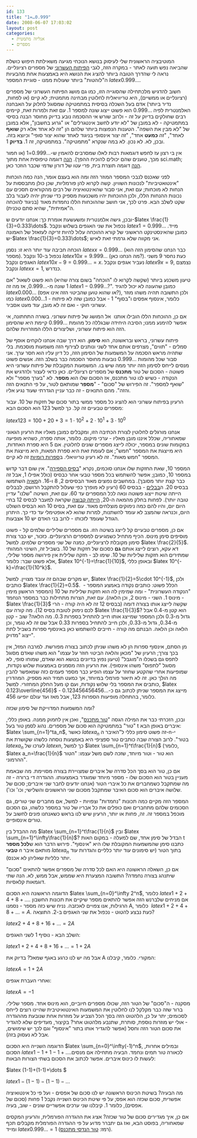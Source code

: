 ```yaml
---
id: 133
title: "1=…0.999"
date: 2008-06-07 17:03:02
layout: post
categories: 
  - אנליזה מתמטית
  - מספרים
---
```

המוטיבציה הראשונית שלי לעיסוק בנושא הנוכחי מגיעה משאילתת חיפוש כושלת שהביאה נפש תועה לאתר - במקרה הזה, לגבי <a href="http://he.wikipedia.org/wiki/%D7%91%D7%A1%D7%99%D7%A1_%D7%A2%D7%A9%D7%A8%D7%95%D7%A0%D7%99">הפיתוח העשרוני</a> של מספרים רציונליים. נראה לי שהדרך הטובה ביותר להציג את הנושא היא באמצעות אחת מהבעיות ה"לוהטות" ביותר שעולות ממנו - סוגיית המספר $latex 0.999\dots$.

חשוב להדגיש מלכתחילה שהסוגייה הזו, כמו גם מושג הפיתוח העשרוני של מספרים (רציונליים או ממשיים), היא טריוויאלית לחלוטין מבחינה מתמטית; לא קיים (או לפחות, נדיר ביותר) אדם בעל השכלה בסיסית במתמטיקה שמסוגל לחלוק על האבחנה האלמנטרית לפיה ...0.999 הוא פשוט ייצוג שונה למספר 1. עם זאת ולמרות זאת, קיימים רבים שחולקים בדיוק על זה - ולרוב שורש אי ההסכמה נובע בדיוק מחוסר הבנה בסיסי במתמטיקה - לא במובן של "לא יודע לחשב אינטגרלים" או "גרוע בחשבון", אלא במובן של "לא מבין את השפה". הטענות הנפוצות ביותר שלהם הן "זה לא אחד אלא רק <strong>שואף</strong> לאחד", "זה <strong>כמעט</strong> אחד", "זה יצור אינסופי בניגוד לאחד שהוא יצור סופי" וכיוצא בזה. ובכן, לא. לא נכון. לא במה שנקרא "מתמטיקה". במתמטיקה, זה 1. <strong>בדיוק</strong> 1.

אין בי רצון עז לחפש דוגמאות רבות לאלו שמסרבים להאמין ש-...0.999=1 (או חמור מכך, טוענים שהם יכולים להוכיח ההפך). <a href="http://mathforum.org/kb/message.jspa?messageID=79717&amp;tstart=0">הנה</a> דוגמה טיפוסית אחת מתוך sci.math; <a href="http://forum.bgu.co.il/lofiversion/index.php?t46751.html">הנה</a> דוגמה תוצרת בית, פרי עטו של דורון שדמי שכבר הוזכר כאן.

לפני שאכנס לנבכי המספר המוזר הזה ומה הוא בעצם אומר, הנה כמה הוכחות "אינטואטיביות" לנכונות השוויון. קשה לקרוא להן פורמליות, שכן כולן מתבססות על הנחות לא מוכחות; עם זאת, אני סבור שהאינטואיציה של רבים מהקוראים תסכים עם נכונות ההנחות הללו, ולכן ההוכחות יהיו משכנעות מספיק כדי שניתן יהיה לעבור בלב שקט לשלב הבא. פרט לכך, אני חושב שההוכחות הללו נחמדות מאוד (בניגוד להוכחה ה"אמיתית", שהיא סתם טכנית).

ובכן, גישה אלמנטרית ומשעשעת אומרת כך: אנחנו יודעים ש-$latex \frac{1}{3}=0.333\dots$. נכפול את שני האגפים בשלוש ונקבל $latex 1=0.999\dots$ מייד. כמובן שהאינסטינקט הראשוני של קורא ההוכחה עלול להיות זריקה לעזאזל של האמונה ש-$latex \frac{1}{3}=0.333\dots$; אני מקווה שלא גרמתי זאת לאיש.

הוכחה חביבה עוד יותר היא זו: נסמן $latex x=0.999\dots$ (כבר הנחנו שהסימון הזה הוא מספר). נכפול ב-10 ונקבל $latex 10x=9.999\dots$ (מה הנחנו כאן?). כעת נחסר 9 משני האגפים ונקבל $latex 10x-9=0.999\dots=x$. נעביר אגפים ונקבל $latex 9x=9$, נצמצם ונקבל $latex x=1$, כנדרש.

טיעון משכנע ביותר (שקשה לקרוא לו "הוכחה" בשום צורה שהיא) הוא פשוט לשאול "אם 1 שונה מ-...0.999, אז מה זה $latex 1-0.999\dots$?". כמובן שהעונה לא יכול להגיד $latex 0.000\dots$ (או שהוא טוען שהביטוי הזה אינו אפס?), ולכן התשובה תהיה משהו מוזר כמו $latex 0.000\dots1$ - כלומר, אינסוף אפסים ו"בסוף" 1 - אבל כמובן שזה לא פיתוח עשרוני חוקי - ואם זה לא מובן, עוד מעט אסביר.

אם כן, ההוכחות הללו הובילו אותנו  אל המושג של פיתוח עשרוני. בשורה התחתונה, אי אפשר להימנע ממנו; הסיבה היחידה שבגללה כל מהומת ...0.999 קיימת היא שהסימון הזה הוא פיתוח עשרוני, ושליצורים הללו המוזרויות שלהם.

פיתוח עשרוני, בראש ובראשונה, הוא <strong>סימון</strong>. הוא דרך שבה אנחנו לוקחים אוסף של סמלים - "תווים", מצרפים אותם אחד לשני ונותנים לצירוף הזה משמעות מוסכמת. בלי שתהיה מראש הסכמה על המשמעות של הסימון הזה, כל דיון עליו הוא חסר ערך. אני סבור שכל מהומות ...0.999 נובעות מחוסר הסכמה כבר בשלב הזה. אנשים פשוט מנסים לייחס לסימון הזה יותר ממה שיש בו. המשמעות המקובלת של פיתוח עשרוני היא פשוטה - הסכום של טור <strong>מתכנס</strong> של מספרים רציונליים. כאן כדאי לעצור ולהדגיש את הנקודה - כשיש לנו טור מתכנס, אז הסכום שלו הוא <strong>מספר</strong>. לא "בערך מספר" ולא "שואף למספר". זה הפירוש של "סכום" - "<strong>מספר</strong> שמותאם לטור, על פי התנאים הזה והזה". מהם התנאים - זה כבר עניין הגדרתי שעוד נגיע אליו.

הרעיון בפיתוח עשרוני הוא להציג כל מספר ממשי בתור סכום של חזקות של 10. עבור מספרים טבעיים זה קל. כך למשל 123 הוא הסכום הבא:

$latex 123=100+20+3=1\cdot 10^2+2\cdot 10^1+3\cdot 10^0$

אנחנו מורגלים לחלוטין לצורת הכתיבה הזו, ומקבלים כמובן מאליו את הרעיון הגאוני שמאחוריה, שכלל איננו מובן מאליו - ערכי מיקום. כלומר, אותה ספרה, כשהיא מופיעה במקומות שונים במספר, יכולה לייצג מספרים שונים לחלוטין. אם 5 היא ספרת האחדות, היא מייצגת את המספר "חמש"; אם לעומת זאת היא ספרת המאות, היא מייצגת את המספר "חמש מאות". זה לא רעיון טריוויאלי. ב<a href="http://he.wikipedia.org/wiki/%D7%A1%D7%A4%D7%A8%D7%95%D7%AA_%D7%A8%D7%95%D7%9E%D7%99%D7%95%D7%AA">ספרות רומיות</a> זה לא קיים.

המספר 10, שאת החזקות שלו אנחנו סוכמים, נקרא "<a href="http://he.wikipedia.org/wiki/%D7%91%D7%A1%D7%99%D7%A1_(%D7%90%D7%A8%D7%99%D7%AA%D7%9E%D7%98%D7%99%D7%A7%D7%94)">בסיס הספירה</a>". אין שום דבר קדוש במספר 10, כמובן; אפשר להשתמש בכל מספר טבעי אחר כבסיס (כולל אפילו 1, אבל זה כבר קצת יותר מסובך). במחשבים נפוצים מאוד הבסיסים 2, 8 ו-16. ה<a href="http://he.wikipedia.org/wiki/%D7%A1%D7%A4%D7%A8%D7%95%D7%AA_%D7%9E%D7%90%D7%99%D7%94">מאיה</a> השתמשו בבסיס 20. ה<a href="http://he.wikipedia.org/wiki/%D7%A1%D7%A4%D7%A8%D7%95%D7%AA_%D7%91%D7%91%D7%9C%D7%99%D7%95%D7%AA">בבלים</a> - בבסיס 60 (רעיון לא מופרך כפי שעלול להתקבל הרושם; לבבלים הייתה שיטת ייצוג פשוטה ונאה לכל המספרים עד 60. עם זאת, השיטה "שלנו" עדיין טובה יותר). לפחות בחלק מהמאה ה-20, <a href="http://en.wikipedia.org/wiki/Duodecimal#Advocacy_and_.22dozenalism.22">הייתה קבוצה</a> שקראה למעבר לבסיס 12 בחיי היום יום, והיו להם כמה נימוקים מוצלחים מאוד. עם זאת, בסיס 10 הוא הבסיס השולט היום, וכנראה שהמצב לא עומד להשתנות, למרות שהוא לא אופטימלי עד כדי כך. היתרון הגודל שעומד לזכותו - לרוב בני האדם יש 10 אצבעות.

אם כן, מספרים טבעיים קל לייצג בשיטה הזו. גם מספרים שליליים שלמים קל - פשוט מוסיפים סימן מינוס. הכיף מתחיל כשמגיעים למספרים הרציונליים. כזכור, יש כבר צורת סימון מקובלת לרציונליים, כמנה של שני מספרים שלמים. למשל $latex \frac{2}{5}$. דא עקא, רוצים לייצג אותם <strong>גם</strong> כסכום של חזקות של 10. בשביל זה, השינוי המהותי שמתירים הוא חזקות שליליות של 10. שימו לב - חזקה שלילית אין פירושה מספר שלילי, אלא פשוט שבר: כלומר, $latex 10^{-1}=\frac{1}{10}$, ובאופן כללי $latex 10^{-k}=\frac{1}{10^k}$.

יש מקרים שבהם זה עובד מצויין. למשל, $latex \frac{1}{2}=5\cdot 10^{-1}$, ולכן כותבים $latex \frac{1}{2}=0.5$. הכלל פשוט: כותבים נקודה באמצע המספר -  "הנקודה העשרונית" - ומה שמימין לה הוא חזקות שליליות של 10 (המספר הראשון מימין - מינוס 1. השני - מינוס 2, וכן הלאה). עם זאת, הצרות מתחילות כבר במספר הנחמד $latex \frac{1}{3}$ שקשה לייצג אותו בצורה דומה (בבסיס 12 זה לא היה קורה - הרי לכם נימוק לטובת בסיס 12). מה קורה עם $latex \frac{1}{3}$? הוא קטן מ-0.4 אבל גדול מ-0.3 ולכן המספר שמייצג אותו חייב להתחיל בספרות 0.3. מה הלאה? שוב - קטן מ-0.34, גדול מ-0.33, ולכן חייב להתחיל בספרות 0.33 אבל שם זה לא נגמר, וכן הלאה וכן הלאה. הבנתם מה קורה - חייבים להשתמש כאן באינסוף ספרות בשביל לתת ייצוג "מדויק".

מן הסתם, אינסוף ספרות הן לא משהו שניתן לכתוב בצורה מפורשת. למרבה המזל, אין בכך צורך; הרעיון של "מכאן והלאה הביטוי חוזר על עצמו" הוא משהו שאדם מסוגל לתפס גם בשכלו ה"מוגבל" (טיעון נפוץ בדיונים בנושא הוא שאדם, שמוחו סופי, לא מסוגל "לתפוס" משהו אינסופי). את הרעיון הזה מסמנים באמצעות שלוש נקודות, שמופיעות אחרי שהקטע שחוזר על עצמו הופיע כבר מספר פעמים כזה שמאפשר להבין מה הולך כאן. זה לא תיאור פורמלי במיוחד, אך כמעט תמיד הוא מספיק. המהדרין כותבים את המספר בלי שלוש נקודות, ועם קו מעל החלק המחזורי. למשל, $latex 0.123\overline{456}$ מייצג את המספר שניתן לכתוב גם כ-...0.123456456456 - כלומר, בהתחלה מופיעות הספרות 123, אבל מאז ועד עולם יופיעו 456.

ומה המשמעות המדוייקת של סימון שכזה?

ובכן, הזכרתי כבר את המילה הגסה "<a href="http://he.wikipedia.org/wiki/%D7%98%D7%95%D7%A8_%D7%9E%D7%AA%D7%9B%D7%A0%D7%A1">טור מתכנס</a>", ואכן אין לחמוק ממנה. באופן כללי, "טור" במתמטיקה הוא סכום של מספרים. נהוג לסמן טור בעל t איברים באופן הבא: $latex \sum_{n=1}^ta_n$, כאשר $latex a_n$ זה פשוט סימון כללי ל"האיבר ה-n-י בטור". לרוב הצורה שבה כותבים טור ספציפי היא באמצעות נוסחה כלשהו שקושרת את $latex a_n$ לערכו של $latex n$, כך למשל $latex \sum_{n=1}^t\frac{1}{n}$ (כלומר, $latex a_n=\frac{1}{n}$ הוא טור - וטור מיוחד, שזכה לשם משל עצמו: "הטור ההרמוני".

אם כן, טור הוא בסך הכל סדרה של איברים שמצויירת בצורה מסויימת. מה שבאמת מעניין בטור הוא הסכום שלו - מספר מיוחד שמוגדר באמצעותו. ההגדרה די ברורה - זה מה שמתקבל כשמחברים את כל איברי הטור (אנחנו יודעים לחבר שני איברים; סכום של שלושה איברים הוא סכום האיבר שמתקבל מסכום שני הראשונים והשלישי; וכו' וכו').

המספר הזה מקיים כמה תכונות "נחמדות" וצפויות - למשל, אם מחברים שני טורים, גם הסכומים שלהם מתחברים ואם כופלים את כל אבריו של טור במספר כלשהו, גם הסכום מוכפל במספר זה. זה, פחות או יותר, הרעיון שיש לנו בראש כשאנחנו פונים לחשוב על טורים אינסופיים.

מה ההבדל בין $latex \sum_{n=1}^t\frac{1}{n}$ ובין $latex \sum_{n=1}^\infty\frac{1}{n}$? הבדל של סימן אחד, שם למעלה - במקום האות t כתבנו סימן שהמשמעות המקובלת שלו היא "אינסוף". פירוש הדבר הוא ש<strong>לכל מספר טבעי</strong> n מותאם איבר $latex a_n$ בתוך הטור (יש סימונים עוד יותר כלליים והגדרות עוד יותר כלליות שאליהן לא אכנס).

אם כן, השאלה הראשונה היא האם לכל סדרה של מספרים אפשר להתאים "סכום" שיתנהג בצורה נחמדה? התשובה המצערת היא שממש, אבל ממש, לא. הנה שתי דוגמאות קלאסיות.

הדוגמה הראשונה היא הסכום $latex \sum_{n=0}^\infty 2^n$, כלומר $latex 1+2+4+8+\dots$. אם מניחים שלברנש הזה אפשר להתאים מספר שיקיים את תכונות החשבון הרגילות, אנו צפויים לאכזבה. נניח שיש כזה מספר - נסמנו A, כלומר  $latex 1+2+4+8+\dots=A$. כעת נבצע להטוט - נכפול את שני האגפים ב-2. התוצאה?

$latex 2+4+8+16+\dots=2A$

השלב הבא - נוסיף 1 לשני האגפים:

$latex 1+2+4+8+16+\dots=1+2A$

אבל מה יש לנו כרגע באגף שמאל? בדיוק את A המקורי. כלומר, קיבלנו:

$latex A=1+2A$

ואחרי העברת אגפים:

$latex A=-1$

מסקנה - ה"סכום" של הטור הזה, שכולו מספרים חיוביים, הוא מינוס אחד. מספר שלילי. ברור שזה כבר מקלקל לנו לחלוטין את המשמעות האינטואיטיבית שהיינו רוצים לייחס לסכומים; יתר על כן, הלהטוט הזה בסך הכל הצביע על מוזרות אחת שנובעת מההגדרה - אולי יש מוזרות נוספת, סותרת, שתנבע מלהטוט אחר? בקיצור, מעדיפים שלא להגדיר את סכום הטור הזה וחסל (אפשר להגדיר אותו בתור "אינסוף" וגם לכך יש שימושים, אבל לא נעסוק בזה).

הדוגמה השנייה היא הסכום $latex \sum_{n=0}^\infty(-1)^n$, ובמילים אחרות, הסכום $latex 1-1+1-1+\dots$.לכאורה טור תמים ונחמד. הבעיה מתחילה אם מנסים לעשות לו כינוס איברים. אפשר לכתוב את הסכום בשתי הצורות הבאות:

$latex (1-1)+(1-1)+\dots $

$latex 1-(1-1)-(1-1)-\dots$

מה הבעיה? בשיטת הכינוס הראשונה יש לנו סכום של אפסים - ועל פי כל אינטואיציה אפשרית, סכום שכזה הוא אפס; על פי שיטת הכינוס השנייה נקבל 1 פחות (סכום של אפסים), כלומר 1. קיבלנו שני ערכים אפשריים שונים - שוב, בעיה.

אם כן, איך מגדירים סכום של טור שכזה? אציג את ההגדרה הפורמלית, והרעיון המקסים שמאחוריה, בפוסט הבא, ואז גם יתברר מדוע על פי ההגדרה הפורמלית מקבלים תכף ומייד $latex 0.999\dots=1$ (רמז: <a href="http://he.wikipedia.org/wiki/%D7%A1%D7%93%D7%A8%D7%94_%D7%94%D7%A0%D7%93%D7%A1%D7%99%D7%AA">טור הנדסי מתכנס</a>).
